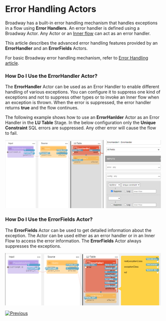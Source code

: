 # Error Handling Actors

Broadway has a built-in error handling mechanism that handles exceptions in a flow using **Error Handlers**. An error handler is defined using a Broadway Actor. Any Actor or an [Inner flow](/articles/19_Broadway/22_broadway_flow_inner_flows.md) can act as an error handler. 

This article describes the advanced error handling features provided by an **ErrorHandler** and an **ErrorFields** Actors.

For basic Broadway error handling mechanism, refer to [Error Handling article](/articles/19_Broadway/24_error_handling.md).

### How Do I Use the ErrorHandler Actor?

The **ErrorHandler** Actor can be used as an Error Handler to enable different handling of various exceptions. You can configure it to suppress one kind of exceptions and not to suppress other types or to invoke an Inner flow when an exception is thrown. When the error is suppressed, the error handler returns **true** and the flow continues. 

The following example shows how to use an **ErrorHanlder** Actor as an Error Handler in the **LU Table** Stage. In the below configuration only the **Unique Constraint** SQL errors are suppressed. Any other error will cause the flow to fail. 

![image](../images/99_actors_06_1.PNG)

### How Do I Use the ErrorFields Actor?

The **ErrorFields** Actor can be used to get detailed information about the exception. The Actor can be used either as an error handler or in an Inner Flow to access the error information. The **ErrorFields** Actor always suppresses the exceptions. 

![image](../images/99_actors_06_2.PNG)





[![Previous](/articles/images/Previous.png)](05_db_actors.md)
